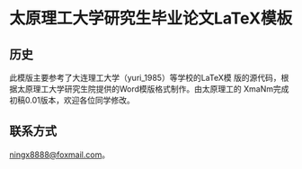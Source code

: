 # 太原理工大学研究生毕业论文LaTeX模板 

历史 
----------

此模版主要参考了大连理工大学（yuri_1985）等学校的LaTeX模
版的源代码，根据太原理工大学研究生院提供的Word模版格式制作。由太原理工的
XmaNm完成初稿0.01版本，欢迎各位同学修改。



联系方式
----------

ningx8888@foxmail.com。
